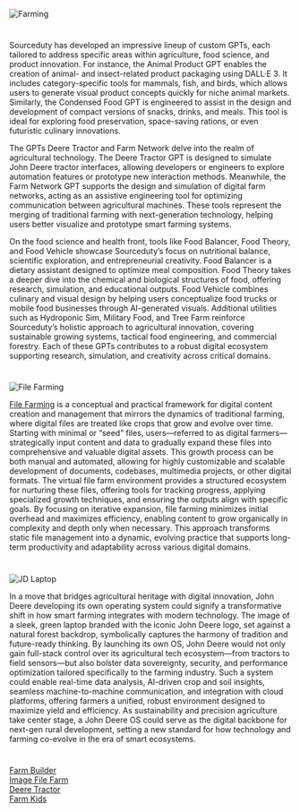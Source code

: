 ![Farming](https://github.com/user-attachments/assets/4af80bf7-25b9-4a22-9eab-ce2f4011f07c)

#

Sourceduty has developed an impressive lineup of custom GPTs, each tailored to address specific areas within agriculture, food science, and product innovation. For instance, the Animal Product GPT enables the creation of animal- and insect-related product packaging using DALL·E 3. It includes category-specific tools for mammals, fish, and birds, which allows users to generate visual product concepts quickly for niche animal markets. Similarly, the Condensed Food GPT is engineered to assist in the design and development of compact versions of snacks, drinks, and meals. This tool is ideal for exploring food preservation, space-saving rations, or even futuristic culinary innovations.

The GPTs Deere Tractor and Farm Network delve into the realm of agricultural technology. The Deere Tractor GPT is designed to simulate John Deere tractor interfaces, allowing developers or engineers to explore automation features or prototype new interaction methods. Meanwhile, the Farm Network GPT supports the design and simulation of digital farm networks, acting as an assistive engineering tool for optimizing communication between agricultural machines. These tools represent the merging of traditional farming with next-generation technology, helping users better visualize and prototype smart farming systems.

On the food science and health front, tools like Food Balancer, Food Theory, and Food Vehicle showcase Sourceduty’s focus on nutritional balance, scientific exploration, and entrepreneurial creativity. Food Balancer is a dietary assistant designed to optimize meal composition. Food Theory takes a deeper dive into the chemical and biological structures of food, offering research, simulation, and educational outputs. Food Vehicle combines culinary and visual design by helping users conceptualize food trucks or mobile food businesses through AI-generated visuals. Additional utilities such as Hydroponic Sim, Military Food, and Tree Farm reinforce Sourceduty’s holistic approach to agricultural innovation, covering sustainable growing systems, tactical food engineering, and commercial forestry. Each of these GPTs contributes to a robust digital ecosystem supporting research, simulation, and creativity across critical domains.

#

![File Farming](https://github.com/user-attachments/assets/2e9a1a4b-a045-43d0-8c5e-c7a57aed6cdd)

[File Farming](https://chatgpt.com/g/g-iqzWKJXtE-file-farm) is a conceptual and practical framework for digital content creation and management that mirrors the dynamics of traditional farming, where digital files are treated like crops that grow and evolve over time. Starting with minimal or “seed” files, users—referred to as digital farmers—strategically input content and data to gradually expand these files into comprehensive and valuable digital assets. This growth process can be both manual and automated, allowing for highly customizable and scalable development of documents, codebases, multimedia projects, or other digital formats. The virtual file farm environment provides a structured ecosystem for nurturing these files, offering tools for tracking progress, applying specialized growth techniques, and ensuring the outputs align with specific goals. By focusing on iterative expansion, file farming minimizes initial overhead and maximizes efficiency, enabling content to grow organically in complexity and depth only when necessary. This approach transforms static file management into a dynamic, evolving practice that supports long-term productivity and adaptability across various digital domains.

#

![JD Laptop](https://github.com/user-attachments/assets/11b98a6f-2455-4d93-9d06-61b520df4225)

In a move that bridges agricultural heritage with digital innovation, John Deere developing its own operating system could signify a transformative shift in how smart farming integrates with modern technology. The image of a sleek, green laptop branded with the iconic John Deere logo, set against a natural forest backdrop, symbolically captures the harmony of tradition and future-ready thinking. By launching its own OS, John Deere would not only gain full-stack control over its agricultural tech ecosystem—from tractors to field sensors—but also bolster data sovereignty, security, and performance optimization tailored specifically to the farming industry. Such a system could enable real-time data analysis, AI-driven crop and soil insights, seamless machine-to-machine communication, and integration with cloud platforms, offering farmers a unified, robust environment designed to maximize yield and efficiency. As sustainability and precision agriculture take center stage, a John Deere OS could serve as the digital backbone for next-gen rural development, setting a new standard for how technology and farming co-evolve in the era of smart ecosystems.

#

[Farm Builder](https://chatgpt.com/g/g-676d2b7fe2548191ae3763133bf9ebb6-farm-builder)
<br>
[Image File Farm](https://chatgpt.com/g/g-67dfc2674a2c8191a3d85e5476d11137-image-file-farm)
<br>
[Deere Tractor](https://chatgpt.com/g/g-6783e046d5708191827d6cf4cdd200fb-deere-tractor)
<br>
[Farm Kids](https://chatgpt.com/g/g-67aeea709ff08191901271137276e928-farm-kids)
